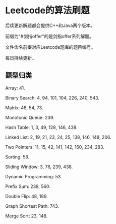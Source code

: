 # Leetcode的算法刷题

后续更新解题都会提供C++和Java两个版本。

前缀为"#剑指offer"的是剑指offer系列解题。

文件命名前缀对应Leetcode题库的题目编号。

每日持续更新...

## 题型归类

Array: 41.

Binary Search: 4, 94, 101, 104, 226, 240, 543.

Matrix: 48, 54, 73.

Monotonic Queue: 239.

Hash Table: 1, 3, 49, 128, 146, 438.

Linked List: 2, 19, 21, 23, 24, 25, 138, 146, 148, 206.

Two Pointers: 11, 15, 42, 141, 142, 160, 234, 283.

Sorting: 56.

Sliding Window: 3, 76, 239, 438.

Dynamic Programming: 53.

Prefix Sum: 238, 560.

Double Flip: 48, 189.

Graph Shortest Path: 743.

Merge Sort: 23, 148.